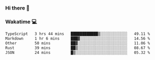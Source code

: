 ### Hi there 👋

<!--
**kikyou14/kikyou14** is a ✨ _special_ ✨ repository because its `README.md` (this file) appears on your GitHub profile.

Here are some ideas to get you started:

- 🔭 I’m currently working on ...
- 🌱 I’m currently learning ...
- 👯 I’m looking to collaborate on ...
- 🤔 I’m looking for help with ...
- 💬 Ask me about ...
- 📫 How to reach me: ...
- 😄 Pronouns: ...
- ⚡ Fun fact: ...
-->

### Wakatime 💻

<!--START_SECTION:waka-->

```txt
TypeScript   3 hrs 44 mins   ████████████▒░░░░░░░░░░░░   49.11 %
Markdown     1 hr 6 mins     ███▓░░░░░░░░░░░░░░░░░░░░░   14.56 %
Other        50 mins         ██▓░░░░░░░░░░░░░░░░░░░░░░   11.06 %
Rust         39 mins         ██▒░░░░░░░░░░░░░░░░░░░░░░   08.67 %
JSON         24 mins         █▒░░░░░░░░░░░░░░░░░░░░░░░   05.32 %
```

<!--END_SECTION:waka-->
